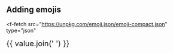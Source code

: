 ## Adding emojis

<f-fetch
  src="https://unpkg.com/emoji.json/emoji-compact.json"
  type="json"
>
  <big slot-scope="{ value }">
    <big>{{ value.join(' ') }}</big>
  </big>
</f-fetch>




































































































